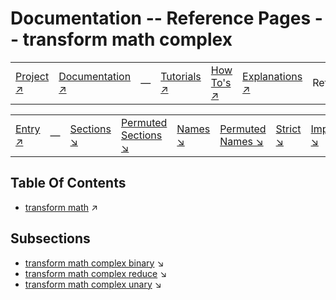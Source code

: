 # Documentation -- Reference Pages -- transform math complex

||||||||
|---|---|---|---|---|---|---|
|[Project ↗](../../README.md)|[Documentation ↗](../index.md)|&mdash;|[Tutorials ↗](../tutorials.md)|[How To's ↗](../howtos.md)|[Explanations ↗](../explanations.md)|References|

|||||||||
|---|---|---|---|---|---|---|---|
|[Entry ↗](index.md)|&mdash;|[Sections ↘](bysection.md)|[Permuted Sections ↘](bypsection.md)|[Names ↘](byname.md)|[Permuted Names ↘](bypname.md)|[Strict ↘](strict.md)|[Implementations ↘](bylang.md)|

## Table Of Contents

  - [transform math](transform_math.md) ↗


## Subsections


 - [transform math complex binary](transform_math_complex_binary.md) ↘
 - [transform math complex reduce](transform_math_complex_reduce.md) ↘
 - [transform math complex unary](transform_math_complex_unary.md) ↘

